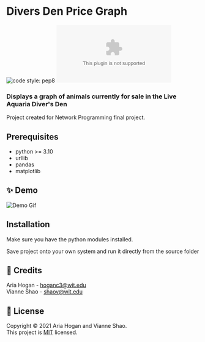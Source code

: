 # Divers Den Price Graph
![code style: pep8](https://img.shields.io/badge/code%20style-autopep8-blue) ![license: MIT](https://img.shields.io/github/license/git/git-scm.com)
### Displays a graph of animals currently for sale in the Live Aquaria Diver's Den

Project created for Network Programming final project.

## Prerequisites
- python >= 3.10  
- urllib
- pandas
- matplotlib

## ✨ Demo
![Demo Gif](./_images/demo1.gif)

## Installation
Make sure you have the python modules installed.<br />

Save project onto your own system and run it directly from the source folder

## 🤝 Credits
Aria Hogan - hoganc3@wit.edu<br />
Vianne Shao - shaov@wit.edu

## 📝 License
Copyright © 2021 Aria Hogan and Vianne Shao.<br />
This project is [MIT](https://github.com/hoganc3/DiversDenPriceGraph/blob/main/LICENSE) licensed.
